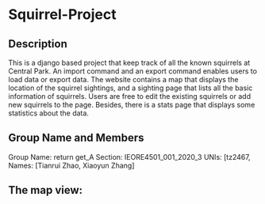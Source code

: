 # Squirrel-Project
## Description
This is a django based project that keep track of all the known squirrels at Central Park. An import command and an export command enables users to load data or export data. The website contains a map that displays the location of the squirrel sightings, and a sighting page that lists all the basic information of squirrels. Users are free to edit the existing squirrels or add new squirrels to the page. Besides, there is a stats page that displays some statistics about the data.

## Group Name and Members
Group Name: return get_A
Section: IEORE4501_001_2020_3
UNIs: [tz2467, 
Names: [Tianrui Zhao, Xiaoyun Zhang]

## The map view:
